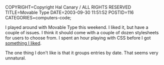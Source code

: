 COPYRIGHT=Copyright Hal Canary / ALL RIGHTS RESERVED
TITLE=Movable Type
DATE=2003-09-30 11:51:52
POSTID=116
CATEGORIES=computers-code;

I played around with Movable Type this weekend. I liked it, but have a couple of issues. I think it should come with a couple of dozen stylesheets for users to choose from. I spent an hour playing with CSS before I got [something I liked](/vv/).

The one thing I don't like is that it groups entries by date. That seems very unnatural.
